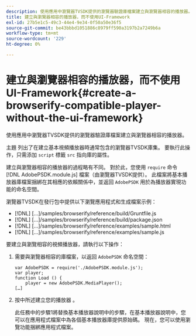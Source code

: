 ```yaml
---
description: 使用應用中瀏覽器TVSDK提供的瀏覽器驗證庫檔案建立與瀏覽器相容的播放器。
title: 建立與瀏覽器相容的播放器，而不使用UI-Framework
exl-id: 27b5e1c5-49c3-44e4-9e34-0f50a50e36f5
source-git-commit: be43bbbd1051886c8979ff590a3197b2a7249b6a
workflow-type: tm+mt
source-wordcount: '229'
ht-degree: 0%

---
```


# 建立與瀏覽器相容的播放器，而不使用UI-Framework{#create-a-browserify-compatible-player-without-the-ui-framework}

使用應用中瀏覽器TVSDK提供的瀏覽器驗證庫檔案建立與瀏覽器相容的播放器。

主題 [](../../../browser-tvsdk-2.4/getting-started/c-psdk-browser-tvsdk-2.4-create-a-basic-player/t-psdk-browser-tvsdk-2.4-create-basic-player-tvsdk.md) 列出了在建立基本視頻播放器時通常包含的瀏覽器TVSDK庫集。 要執行此操作，只需添加 `script` 標籤 `src` 指向庫的屬性。

建立與瀏覽器相容的播放器的過程略有不同。 對於此，您使用 `require` 命令 [!DNL AdobePSDK.module.js] 檔案（由瀏覽器TVSDK提供）。 此檔案將基本播放器庫檔案捆綁在其相應的依賴關係中，並返回 `AdobePSDK` 用於為播放器實現功能的命名空間。

瀏覽器TVSDK在發行包中提供以下瀏覽應用程式和生成檔案示例：

* [!DNL] [...]/samples/browserify/reference/build/Gruntfile.js
* [!DNL] [...]/samples/browserify/reference/build/package.json
* [!DNL] [...]/samples/browserify/reference/examples/sample.html
* [!DNL] [...]/samples/browserify/reference/examples/sample.js

要建立與瀏覽相容的視頻播放器，請執行以下操作：

1. 需要與瀏覽器相容的庫檔案，以返回 `AdobePSDK` 命名空間：

   ```
   var AdobePSDK = require('./AdobePSDK.module.js'); 
   var player; 
   function Load () { 
       player = new AdobePSDK.MediaPlayer(); 
   […]
   ```

1. 按中所述建立您的播放器 [](../../../browser-tvsdk-2.4/getting-started/c-psdk-browser-tvsdk-2.4-create-a-basic-player/t-psdk-browser-tvsdk-2.4-create-basic-player-tvsdk.md)。

   此任務中的步驟1將替換基本播放器說明中的步驟，在基本播放器說明中，您可以在應用程式檔案中為各個基本播放器庫提供原始碼。
現在，您可以使用瀏覽功能捆綁應用程式檔案。
